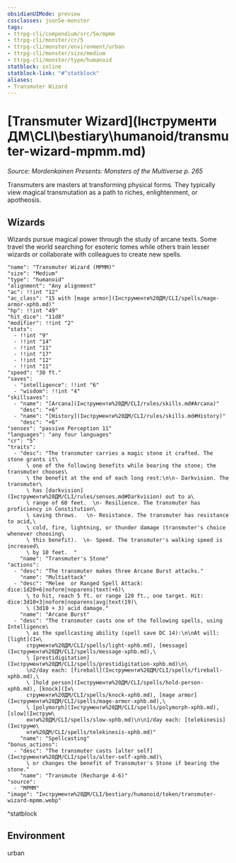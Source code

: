 ```yaml
---
obsidianUIMode: preview
cssclasses: json5e-monster
tags:
- ttrpg-cli/compendium/src/5e/mpmm
- ttrpg-cli/monster/cr/5
- ttrpg-cli/monster/environment/urban
- ttrpg-cli/monster/size/medium
- ttrpg-cli/monster/type/humanoid
statblock: inline
statblock-link: "#^statblock"
aliases:
- Transmuter Wizard
---
```

# [Transmuter Wizard](Інструменти ДМ\CLI\bestiary\humanoid/transmuter-wizard-mpmm.md)
*Source: Mordenkainen Presents: Monsters of the Multiverse p. 265*  

Transmuters are masters at transforming physical forms. They typically view magical transmutation as a path to riches, enlightenment, or apotheosis.

## Wizards

Wizards pursue magical power through the study of arcane texts. Some travel the world searching for esoteric tomes while others train lesser wizards or collaborate with colleagues to create new spells.

```statblock
"name": "Transmuter Wizard (MPMM)"
"size": "Medium"
"type": "humanoid"
"alignment": "Any alignment"
"ac": !!int "12"
"ac_class": "15 with [mage armor](Інструменти%20ДМ/CLI/spells/mage-armor-xphb.md)"
"hp": !!int "49"
"hit_dice": "11d8"
"modifier": !!int "2"
"stats":
  - !!int "9"
  - !!int "14"
  - !!int "11"
  - !!int "17"
  - !!int "12"
  - !!int "11"
"speed": "30 ft."
"saves":
  - "intelligence": !!int "6"
  - "wisdom": !!int "4"
"skillsaves":
  - "name": "[Arcana](Інструменти%20ДМ/CLI/rules/skills.md#Arcana)"
    "desc": "+6"
  - "name": "[History](Інструменти%20ДМ/CLI/rules/skills.md#History)"
    "desc": "+6"
"senses": "passive Perception 11"
"languages": "any four languages"
"cr": "5"
"traits":
  - "desc": "The transmuter carries a magic stone it crafted. The stone grants it\
      \ one of the following benefits while bearing the stone; the transmuter chooses\
      \ the benefit at the end of each long rest:\n\n- Darkvision. The transmuter\
      \ has [darkvision](Інструменти%20ДМ/CLI/rules/senses.md#Darkvision) out to a\
      \ range of 60 feet.  \n- Resilience. The transmuter has proficiency in Constitution\
      \ saving throws.   \n- Resistance. The transmuter has resistance to acid,\
      \ cold, fire, lightning, or thunder damage (transmuter's choice whenever choosing\
      \ this benefit).  \n- Speed. The transmuter's walking speed is increased\
      \ by 10 feet.  "
    "name": "Transmuter's Stone"
"actions":
  - "desc": "The transmuter makes three Arcane Burst attacks."
    "name": "Multiattack"
  - "desc": "Melee  or Ranged Spell Attack: dice:1d20+6|noform|noparens|text(+6)\
      \ to hit, reach 5 ft. or range 120 ft., one target. Hit: dice:3d10+3|noform|noparens|avg|text(19)\
      \ (3d10 + 3) acid damage."
    "name": "Arcane Burst"
  - "desc": "The transmuter casts one of the following spells, using Intelligence\
      \ as the spellcasting ability (spell save DC 14):\n\nAt will: [light](Ін\
      струменти%20ДМ/CLI/spells/light-xphb.md), [message](Інструменти%20ДМ/CLI/spells/message-xphb.md),\
      \ [prestidigitation](Інструменти%20ДМ/CLI/spells/prestidigitation-xphb.md)\n\
      \n2/day each: [fireball](Інструменти%20ДМ/CLI/spells/fireball-xphb.md),\
      \ [hold person](Інструменти%20ДМ/CLI/spells/hold-person-xphb.md), [knock](Ін\
      струменти%20ДМ/CLI/spells/knock-xphb.md), [mage armor](Інструменти%20ДМ/CLI/spells/mage-armor-xphb.md),\
      \ [polymorph](Інструменти%20ДМ/CLI/spells/polymorph-xphb.md), [slow](Інструм\
      енти%20ДМ/CLI/spells/slow-xphb.md)\n\n1/day each: [telekinesis](Інструме\
      нти%20ДМ/CLI/spells/telekinesis-xphb.md)"
    "name": "Spellcasting"
"bonus_actions":
  - "desc": "The transmuter casts [alter self](Інструменти%20ДМ/CLI/spells/alter-self-xphb.md)\
      \ or changes the benefit of Transmuter's Stone if bearing the stone."
    "name": "Transmute (Recharge 4-6)"
"source":
  - "MPMM"
"image": "Інструменти%20ДМ/CLI/bestiary/humanoid/token/transmuter-wizard-mpmm.webp"
```
^statblock

## Environment

urban